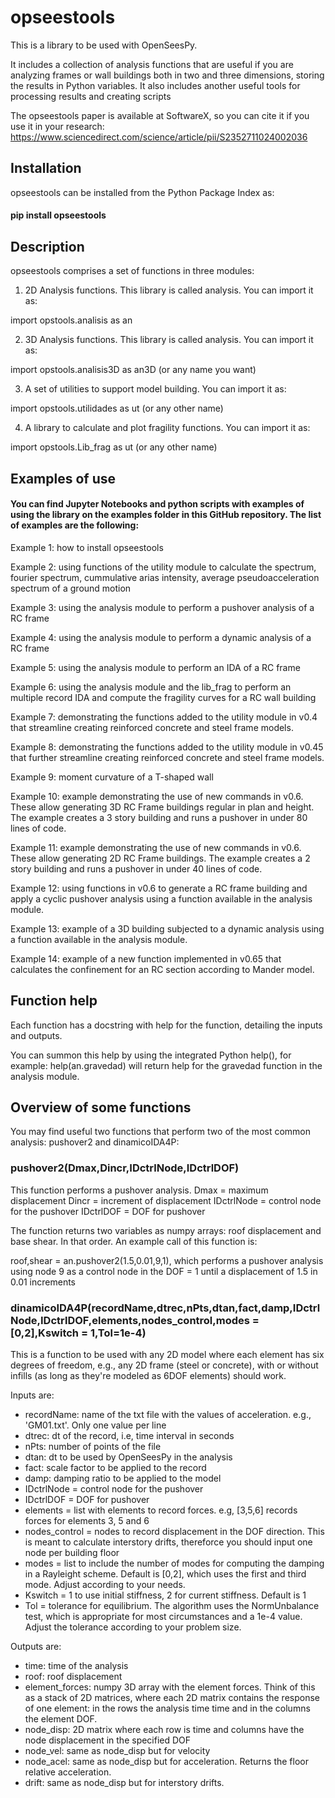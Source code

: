 # opseestools

This is a library to be used with OpenSeesPy.

It includes a collection of analysis functions that are useful if you are analyzing frames or wall buildings both in two and three dimensions, storing the results in Python variables. 
It also includes another useful tools for processing results and creating scripts

The opseestools paper is available at SoftwareX, so you can cite it if you use it in your research: https://www.sciencedirect.com/science/article/pii/S2352711024002036 

## Installation

opseestools can be installed from the Python Package Index as:

#### pip install opseestools

## Description

opseestools comprises a set of functions in three modules:

1) 2D Analysis functions. This library is called analysis. You can import it as:

import opstools.analisis as an

2) 3D Analysis functions. This library is called analysis. You can import it as:

import opstools.analisis3D as an3D (or any name you want)

3) A set of utilities to support model building. You can import it as:

import opstools.utilidades as ut (or any other name)

4) A library to calculate and plot fragility functions. You can import it as:

import opstools.Lib_frag as ut (or any other name)

## Examples of use

#### You can find Jupyter Notebooks and python scripts with examples of using the library on the examples folder in this GitHub repository. The list of examples are the following:

Example 1: how to install opseestools

Example 2: using functions of the utility module to calculate the spectrum, fourier spectrum, cummulative arias intensity, average pseudoacceleration spectrum of a ground motion

Example 3: using the analysis module to perform a pushover analysis of a RC frame

Example 4: using the analysis module to perform a dynamic analysis of a RC frame

Example 5: using the analysis module to perform an IDA of a RC frame

Example 6: using the analysis module and the lib_frag to perform an multiple record IDA and compute the fragility curves for a RC wall building

Example 7: demonstrating the functions added to the utility module in v0.4 that streamline creating reinforced concrete and steel frame models.

Example 8: demonstrating the functions added to the utility module in v0.45 that further streamline creating reinforced concrete and steel frame models.

Example 9: moment curvature of a T-shaped wall

Example 10: example demonstrating the use of new commands in v0.6. These allow generating 3D RC Frame buildings regular in plan and height. The example creates a 3 story building and runs a pushover in under 80 lines of code.

Example 11: example demonstrating the use of new commands in v0.6. These allow generating 2D RC Frame buildings. The example creates a 2 story building and runs a pushover in under 40 lines of code.

Example 12: using functions in v0.6 to generate a RC frame building and apply a cyclic pushover analysis using a function available in the analysis module.

Example 13: example of a 3D building subjected to a dynamic analysis using a function available in the analysis module.

Example 14: example of a new function implemented in v0.65 that calculates the confinement for an RC section according to Mander model.

## Function help

Each function has a docstring with help for the function, detailing the inputs and outputs. 

You can summon this help by using the integrated Python help(), for example: help(an.gravedad) will return help for the gravedad function in the analysis module.

## Overview of some functions

You may find useful two functions that perform two of the most common analysis: pushover2 and dinamicoIDA4P:

### pushover2(Dmax,Dincr,IDctrlNode,IDctrlDOF)

This function performs a pushover analysis.
Dmax = maximum displacement
Dincr = increment of displacement
IDctrlNode = control node for the pushover
IDctrlDOF = DOF for pushover

The function returns two variables as numpy arrays: roof displacement and base shear. In that order. An example call  of this function is:

roof,shear = an.pushover2(1.5,0.01,9,1), which performs a pushover analysis using node 9 as a control node in the DOF = 1 until a displacement of 1.5 in 0.01 increments

### dinamicoIDA4P(recordName,dtrec,nPts,dtan,fact,damp,IDctrlNode,IDctrlDOF,elements,nodes_control,modes = [0,2],Kswitch = 1,Tol=1e-4)

This is a function to be used with any 2D model where each element has six degrees of freedom, e.g., any 2D frame (steel or concrete), with or without infills (as long as they're modeled as 6DOF elements) should work.

Inputs are:
- recordName: name of the txt file with the values of acceleration. e.g., 'GM01.txt'. Only one value per line
- dtrec: dt of the record, i.e, time interval in seconds
- nPts: number of points of the file
- dtan: dt to be used by OpenSeesPy in the analysis
- fact: scale factor to be applied to the record
- damp: damping ratio to be applied to the model
- IDctrlNode = control node for the pushover
- IDctrlDOF = DOF for pushover
- elements = list with elements to record forces. e.g, [3,5,6] records forces for elements 3, 5 and 6
- nodes_control = nodes to record displacement in the DOF direction. This is meant to calculate interstory drifts, thereforce you should input one node per building floor
- modes = list to include the number of modes for computing the damping in a Rayleight scheme. Default is [0,2], which uses the first and third mode. Adjust according to your needs.
- Kswitch = 1 to use initial stiffness, 2 for current stiffness. Default is 1
- Tol = tolerance for equilibrium. The algorithm uses the NormUnbalance test, which is appropriate for most circumstances and a 1e-4 value. Adjust the tolerance according to your problem size.

Outputs are:
- time: time of the analysis
- roof: roof displacement
- element_forces: numpy 3D array with the element forces. Think of this as a stack of 2D matrices, where each 2D matrix contains the response of one element: in the rows the analysis time time and in the columns the element DOF.
- node_disp: 2D matrix where each row is time and columns have the node displacement in the specified DOF
- node_vel: same as node_disp but for velocity
- node_acel: same as node_disp but for acceleration. Returns the floor relative acceleration.
- drift: same as node_disp but for interstory drifts.
